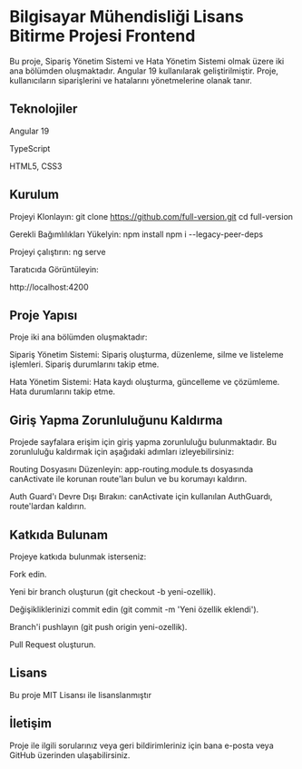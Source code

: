 # Bilgisayar Mühendisliği Lisans Bitirme Projesi Frontend 

Bu proje, Sipariş Yönetim Sistemi ve Hata Yönetim Sistemi olmak üzere iki ana bölümden oluşmaktadır. Angular 19 kullanılarak geliştirilmiştir. Proje, kullanıcıların siparişlerini ve hatalarını yönetmelerine olanak tanır.

## Teknolojiler 

Angular 19

TypeScript

HTML5, CSS3
## Kurulum 

Projeyi Klonlayın:
 git clone https://github.com/full-version.git
cd full-version

Gerekli Bağımlılıkları Yükelyin: 
npm install
npm i --legacy-peer-deps

Projeyi çalıştırın: 
ng serve

Taratıcıda Görüntüleyin:

http://localhost:4200 

## Proje Yapısı

Proje iki ana bölümden oluşmaktadır:

Sipariş Yönetim Sistemi: Sipariş oluşturma, düzenleme, silme ve listeleme işlemleri. Sipariş durumlarını takip etme.

Hata Yönetim Sistemi: Hata kaydı oluşturma, güncelleme ve çözümleme. Hata durumlarını takip etme.

## Giriş Yapma Zorunluluğunu Kaldırma 
Projede sayfalara erişim için giriş yapma zorunluluğu bulunmaktadır. Bu zorunluluğu kaldırmak için aşağıdaki adımları izleyebilirsiniz:

Routing Dosyasını Düzenleyin:
app-routing.module.ts dosyasında canActivate ile korunan route'ları bulun ve bu korumayı kaldırın.

Auth Guard'ı Devre Dışı Bırakın:
 canActivate için kullanılan  AuthGuardı,  route'lardan kaldırın.

## Katkıda Bulunam 

Projeye katkıda bulunmak isterseniz:

Fork edin.

Yeni bir branch oluşturun (git checkout -b yeni-ozellik).

Değişikliklerinizi commit edin (git commit -m 'Yeni özellik eklendi').

Branch'i pushlayın (git push origin yeni-ozellik).

Pull Request oluşturun.

## Lisans 

Bu proje MIT Lisansı ile lisanslanmıştır

## İletişim 

Proje ile ilgili sorularınız veya geri bildirimleriniz için bana e-posta veya GitHub üzerinden ulaşabilirsiniz.
